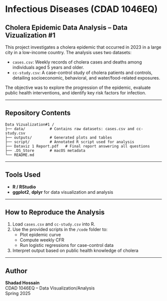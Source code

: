 # Infectious Diseases (CDAD 1046EQ)

## Cholera Epidemic Data Analysis – Data Vizualization #1 

This project investigates a cholera epidemic that occurred in 2023 in a large city in a low-income country. The analysis uses two datasets:

- `cases.csv`: Weekly records of cholera cases and deaths among individuals aged 5 years and older.
- `cc-study.csv`: A case-control study of cholera patients and controls, detailing socioeconomic, behavioral, and water/food-related exposures.

The objective was to explore the progression of the epidemic, evaluate public health interventions, and identify key risk factors for infection.

---

## Repository Contents
```
Data Vizualization#1 /
├── data/           # Contains raw datasets: cases.csv and cc-study.csv
├── outputs/        # Generated plots and tables
├── script/         # Annotated R script used for analysis
├── Dataviz 1 Report.pdf   # Final report answering all questions
├── .DS_Store       # macOS metadata
└── README.md       
```

---

## Tools Used

- **R / RStudio**
- **ggplot2**, **dplyr** for data visualization and analysis

---

## How to Reproduce the Analysis

1. Load `cases.csv` and `cc-study.csv` into R.
2. Use the provided scripts in the `/code` folder to:
   - Plot epidemic curve
   - Compute weekly CFR
   - Run logistic regressions for case-control data
3. Interpret output based on public health knowledge of cholera

---

## Author

**Shadad Hossain**  
CDAD 1046EQ – Data Visualization/Analysis  
Spring 2025

